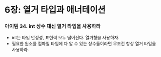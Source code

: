 # 6장: 열거 타입과 애너테이션

### 아이템 34. int 상수 대신 열거 타입을 사용하라

- int는 타입 안정성, 표현력 모두 떨어진다. 열거형을 사용하자.
- 필요한 원소를 컴파일 타임에 다 알 수 있는 상수들이라면 무조건 항상 열거 타입을 사용하라.

